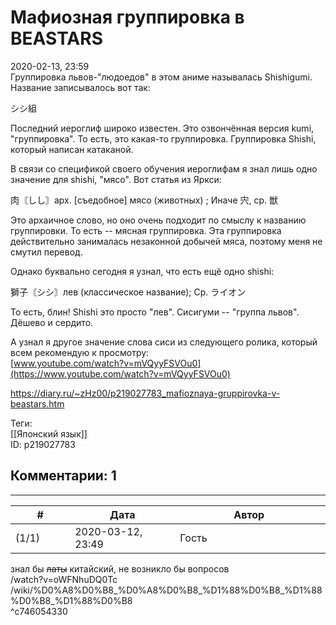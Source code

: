 Мафиозная группировка в BEASTARS
================================

  
2020-02-13, 23:59  
 Группировка львов-"людоедов" в этом аниме называлась Shishigumi. Название записывалось вот так:   
   
 シシ組   
   
 Последний иероглиф широко известен. Это озвончённая версия kumi, "группировка". То есть, это какая-то группировка. Группировка Shishi, который написан катаканой.   
   
 В связи со спецификой своего обучения иероглифам я знал лишь одно значение для shishi, "мясо". Вот статья из Яркси:   
   
 肉〘しし〙арх. [съедобное] мясо (животных) ; Иначе 宍, ср. 獣   
   
 Это архаичное слово, но оно очень подходит по смыслу к названию группировки. То есть -- мясная группировка. Эта группировка действительно занималась незаконной добычей мяса, поэтому меня не смутил перевод.   
   
 Однако буквально сегодня я узнал, что есть ещё одно shishi:   
   
 獅子〘シシ〙лев (классическое название); Ср. ライオン   
   
 То есть, блин! Shishi это просто "лев". Сисигуми -- "группа львов". Дёшево и сердито.   
   
 А узнал я другое значение слова сиси из следующего ролика, который всем рекомендую к просмотру:   
  [www.youtube.com/watch?v=mVQyyFSVOu0](https://www.youtube.com/watch?v=mVQyyFSVOu0)    
  
<https://diary.ru/~zHz00/p219027783_mafioznaya-gruppirovka-v-beastars.htm>  
  
Теги:  
[[Японский язык]]  
ID: p219027783  


Комментарии: 1
--------------

  


---



|         #         |              Дата              |                     Автор                     |           ID           |
| --- | --- | --- | --- |
| (1/1) | 2020-03-12, 23:49 | Гость | c746054330 |

  
 знал бы  ~~латы~~  китайский, не возникло бы вопросов   
 /watch?v=oWFNhuDQ0Tc   
 /wiki/%D0%A8%D0%B8\_%D0%A8%D0%B8\_%D1%88%D0%B8\_%D1%88%D0%B8\_%D1%88%D0%B8   
 ^c746054330